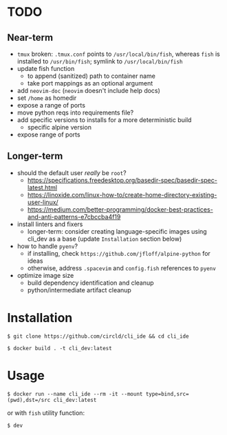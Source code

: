 # TODO

## Near-term

*   `tmux` broken: `.tmux.conf` points to `/usr/local/bin/fish`, whereas `fish` is installed to `/usr/bin/fish`; symlink to `/usr/local/bin/fish`
*   update fish function
    *   to append (sanitized) path to container name
    *   take port mappings as an optional argument
*   add `neovim-doc` (`neovim` doesn't include help docs)
*   set `/home` as homedir
*   expose a range of ports
*   move python reqs into requirements file?
*   add specific versions to installs for a more deterministic build
    *   specific alpine version
*   expose range of ports

## Longer-term

*   should the default user *really* be `root`?
    *   https://specifications.freedesktop.org/basedir-spec/basedir-spec-latest.html
    *   https://linoxide.com/linux-how-to/create-home-directory-existing-user-linux/
    *   https://medium.com/better-programming/docker-best-practices-and-anti-patterns-e7cbccba4f19
*   install linters and fixers
    *   longer-term: consider creating language-specific images using cli_dev as a base (update `Installation` section below)
*   how to handle `pyenv`?
    *   if installing, check `https://github.com/jfloff/alpine-python` for ideas
    *   otherwise, address `.spacevim` and `config.fish` references to `pyenv`
*   optimize image size
    *   build dependency identification and cleanup
    *   python/intermediate artifact cleanup

# Installation

`$ git clone https://github.com/circld/cli_ide && cd cli_ide`

`$ docker build . -t cli_dev:latest`

# Usage

`$ docker run --name cli_ide --rm -it --mount type=bind,src=(pwd),dst=/src cli_dev:latest`

or with `fish` utility function:

`$ dev`
